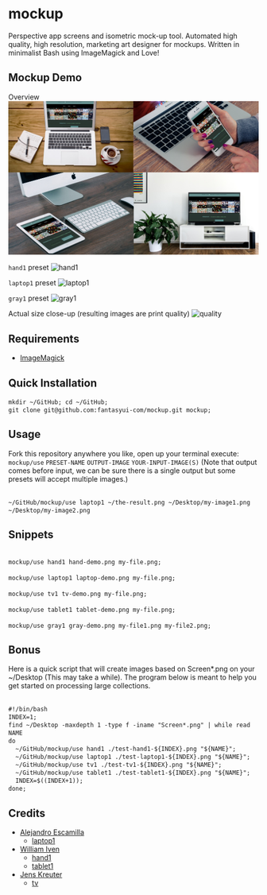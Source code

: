 # mockup
Perspective app screens and isometric mock-up tool. Automated high quality, high resolution, marketing art designer for mockups. Written in minimalist Bash using ImageMagick and Love!

## Mockup Demo

Overview
![all](/docs/all.jpg)

```hand1``` preset
![hand1](/docs/hand1.jpg)

```laptop1``` preset
![laptop1](/docs/laptop1.jpg)

```gray1``` preset
![gray1](/docs/gray1.jpg)

Actual size close-up (resulting images are print quality)
![quality](/docs/quality.jpg)

## Requirements

- [ImageMagick](https://imagemagick.org)

## Quick Installation

    mkdir ~/GitHub; cd ~/GitHub;
    git clone git@github.com:fantasyui-com/mockup.git mockup;

## Usage

Fork this repository anywhere you like, open up your terminal execute: ```mockup/use``` ```PRESET-NAME```  ```OUTPUT-IMAGE``` ```YOUR-INPUT-IMAGE(S)``` (Note that output comes before input, we can be sure there is a single output but some presets will accept multiple images.)

```shell

~/GitHub/mockup/use laptop1 ~/the-result.png ~/Desktop/my-image1.png ~/Desktop/my-image2.png

```

## Snippets

```shell

mockup/use hand1 hand-demo.png my-file.png;

mockup/use laptop1 laptop-demo.png my-file.png;

mockup/use tv1 tv-demo.png my-file.png;

mockup/use tablet1 tablet-demo.png my-file.png;

mockup/use gray1 gray-demo.png my-file1.png my-file2.png;

```

## Bonus

Here is a quick script that will create images based on Screen*.png on your ~/Desktop (This may take a while). The program below is meant to help you get started on processing large collections.

```shell

#!/bin/bash
INDEX=1;
find ~/Desktop -maxdepth 1 -type f -iname "Screen*.png" | while read NAME
do
  ~/GitHub/mockup/use hand1 ./test-hand1-${INDEX}.png "${NAME}";
  ~/GitHub/mockup/use laptop1 ./test-laptop1-${INDEX}.png "${NAME}";
  ~/GitHub/mockup/use tv1 ./test-tv1-${INDEX}.png "${NAME}";
  ~/GitHub/mockup/use tablet1 ./test-tablet1-${INDEX}.png "${NAME}";
  INDEX=$((INDEX+1));
done;

```

## Credits

- [Alejandro Escamilla](https://unsplash.com/@alejandroescamilla)
  - [laptop1](https://unsplash.com/@alejandroescamilla?photo=xII7efH1G6o)
- [William Iven](https://unsplash.com/@firmbee)
  - [hand1](https://unsplash.com/@firmbee?photo=dAmHWsRYP9c)
  - [tablet1](https://unsplash.com/@firmbee?photo=GANqCr1BRTU)
- [Jens Kreuter](https://unsplash.com/@jenskreuter)
  - [tv](https://unsplash.com/@jenskreuter?photo=ngMtsE5r9eI)
